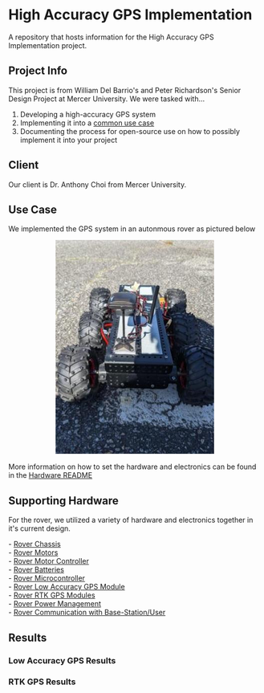 # High Accuracy GPS Implementation
A repository that hosts information for the High Accuracy GPS Implementation project.

## Project Info
This project is from William Del Barrio's and Peter Richardson's Senior Design Project at Mercer University. We were tasked with...
1. Developing a high-accuracy GPS system
2. Implementing it into a [common use case](README.md#Use_Case)
3. Documenting the process for open-source use on how to possibly implement it into your project

## Client
Our client is Dr. Anthony Choi from Mercer University.

## Use Case
We implemented the GPS system in an autonmous rover as pictured below
<p align="center">
  <img src="https://github.com/Mercer-Robotics-Club/High_Accuracy_GPS/blob/main/Images/Senior%20Design%20High%20Accuracy%20GPS%20Update.jpg" />
</p>
<p>
  More information on how to set the hardware and electronics can be found in the <a href="https://github.com/Mercer-Robotics-Club/High_Accuracy_GPS/blob/main/Hardware/Hardware.md#Rover_Hardware">Hardware README</a>

## Supporting Hardware
For the rover, we utilized a variety of hardware and electronics together in it's current design.
<p>
  - <a href="https://github.com/Mercer-Robotics-Club/High_Accuracy_GPS/blob/main/Hardware/Hardware.md#Rover_Chassis">Rover Chassis</a>
  <br>
  - <a href="https://github.com/Mercer-Robotics-Club/High_Accuracy_GPS/blob/main/Hardware/Hardware.md#Rover_Motors">Rover Motors</a>
  <br>
  - <a href="https://github.com/Mercer-Robotics-Club/High_Accuracy_GPS/blob/main/Hardware/Hardware.md#Rover_Motor_Controller">Rover Motor Controller</a>
  <br>
  - <a href="https://github.com/Mercer-Robotics-Club/High_Accuracy_GPS/blob/main/Hardware/Hardware.md#Rover_Batteries">Rover Batteries</a>
  <br>
  - <a href="https://github.com/Mercer-Robotics-Club/High_Accuracy_GPS/blob/main/Hardware/Hardware.md#Rover_Microcontroller">Rover Microcontroller</a>
  <br>
  - <a href="https://github.com/Mercer-Robotics-Club/High_Accuracy_GPS/blob/main/Hardware/Hardware.md#Rover_Low_Accuracy_GPS_Module">Rover Low Accuracy GPS Module</a>
  <br>
  - <a href="https://github.com/Mercer-Robotics-Club/High_Accuracy_GPS/blob/main/Hardware/Hardware.md#Rover_RTK_GPS_Modules">Rover RTK GPS Modules</a>
  <br>
  - <a href="https://github.com/Mercer-Robotics-Club/High_Accuracy_GPS/blob/main/Hardware/Hardware.md#Rover_Power Management">Rover Power Management</a>
  <br>
  - <a href="https://github.com/Mercer-Robotics-Club/High_Accuracy_GPS/blob/main/Hardware/Hardware.md#Rover_Communication_with_Base-Station/User">Rover Communication with Base-Station/User</a>
</p>


## Results

### Low Accuracy GPS Results

### RTK GPS Results
